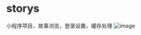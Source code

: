 # storys
小程序项目，故事浏览，登录设置，缓存处理
![image](https://github.com/zhaoweidongsundi/storys/tree/master/demo/index.jpg)
